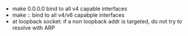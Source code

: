 - make 0.0.0.0 bind to all v4 capable interfaces
- make :: bind to all v4/v6 capabple interfaces
- at loopback socket: if a non loopback addr is targeted, do not try to resolve with ARP